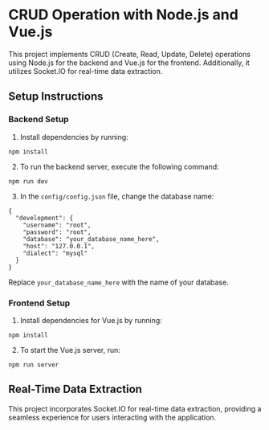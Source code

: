 <!DOCTYPE html>
<html lang="en">

<head>
  <meta charset="UTF-8">
  <meta name="viewport" content="width=device-width, initial-scale=1.0">
</head>

<body>

  <h1>CRUD Operation with Node.js and Vue.js</h1>

  <p>This project implements CRUD (Create, Read, Update, Delete) operations using Node.js for the backend and Vue.js for the frontend. Additionally, it utilizes Socket.IO for real-time data extraction.</p>

  <h2>Setup Instructions</h2>

  <h3>Backend Setup</h3>

  <ol>
    <li>Install dependencies by running:</li>
  </ol>

  <pre><code>npm install</code></pre>

  <ol start="2">
    <li>To run the backend server, execute the following command:</li>
  </ol>

  <pre><code>npm run dev</code></pre>

  <ol start="3">
    <li>In the <code>config/config.json</code> file, change the database name:</li>
  </ol>

  <pre><code>{
  "development": {
    "username": "root",
    "password": "root",
    "database": "your_database_name_here",
    "host": "127.0.0.1",
    "dialect": "mysql"
  }
}</code></pre>

  <p>Replace <code>your_database_name_here</code> with the name of your database.</p>

  <h3>Frontend Setup</h3>

  <ol>
    <li>Install dependencies for Vue.js by running:</li>
  </ol>

  <pre><code>npm install</code></pre>

  <ol start="2">
    <li>To start the Vue.js server, run:</li>
  </ol>

  <pre><code>npm run server</code></pre>

  <h2>Real-Time Data Extraction</h2>

  <p>This project incorporates Socket.IO for real-time data extraction, providing a seamless experience for users interacting with the application.</p>

</body>

</html>
